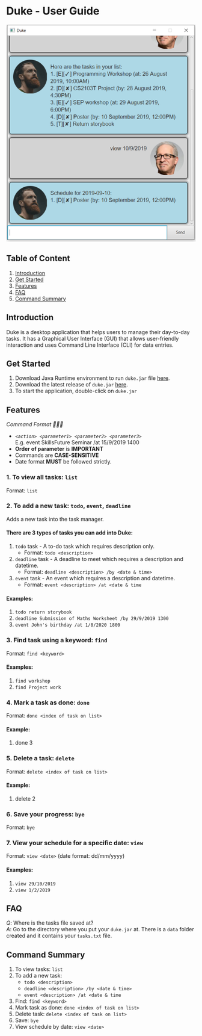 # Duke - User Guide
![Image of Task Manager](Ui.png)

## Table of Content
1. [Introduction](#introduction)
2. [Get Started](#get-started)
3. [Features](#features)
4. [FAQ](#faq)
5. [Command Summary](#command-summary)

## Introduction
Duke is a desktop application that helps users to manage their day-to-day tasks.
It has a Graphical User Interface (GUI) that allows user-friendly interaction 
and uses Command Line Interface (CLI) for data entries.

## Get Started

1. Download Java Runtime environment to run `duke.jar` file [here](https://www.java.com/en/download/).
2. Download the latest release of `duke.jar` [here](https://github.com/junnbang/duke/releases).
3. To start the application, double-click on `duke.jar`

## Features
*Command Format 🌟🌟🌟*
- *`<action> <parameter1> <parameter2> <parameter3>`* <br />
E.g. event SkillsFuture Seminar /at 15/9/2019 1400
- **Order of parameter** is **IMPORTANT**
- Commands are **CASE-SENSITIVE**
- Date format **MUST** be followed strictly.

### 1. To view all tasks: **`list`**
Format: `list`
### 2. To add a new task: **`todo`**, **`event`**, **`deadline`**
Adds a new task into the task manager. <br />
#### There are 3 types of tasks you can add into Duke:
1. `todo` task - A to-do task which requires description only.
    - Format: `todo <description>`
2. `deadline` task - A deadline to meet which requires a description and datetime.
    - Format: `deadline <description> /by <date & time>`
3. `event` task - An event which requires a description and datetime.
    - Format: `event <description> /at <date & time`
    
#### Examples:
1. `todo return storybook`
2. `deadline Submission of Maths Worksheet /by 29/9/2019 1300`
3. `event John's birthday /at 1/8/2020 1800`

### 3. Find task using a keyword: **`find`**
Format: `find <keyword>`

#### Examples:
1. `find workshop`
2. `find Project work`

### 4. Mark a task as done: **`done`**
Format: `done <index of task on list>`

#### Example:
1. done 3

### 5. Delete a task: **`delete`**
Format: `delete <index of task on list>`

#### Example:
1. delete 2

### 6. Save your progress: **`bye`**
Format: `bye`

### 7. View your schedule for a specific date: **`view`**
Format: `view <date>` (date format: dd/mm/yyyy)

#### Examples:
1. `view 29/10/2019`
2. `view 1/2/2019`

## FAQ
*Q*: Where is the tasks file saved at? <br />
*A*: Go to the directory where you put your `duke.jar` at. 
There is a `data` folder created and it contains your `tasks.txt` file.

## Command Summary
1. To view tasks: `list`
2. To add a new task:
	- `todo <description>`
	- `deadline <description> /by <date & time>`
	- `event <description> /at <date & time`
3. Find: `find <keyword>`
4. Mark task as done: `done <index of task on list>`
5. Delete task: `delete <index of task on list>`
6. Save: `bye`
7. View schedule by date: `view <date>`